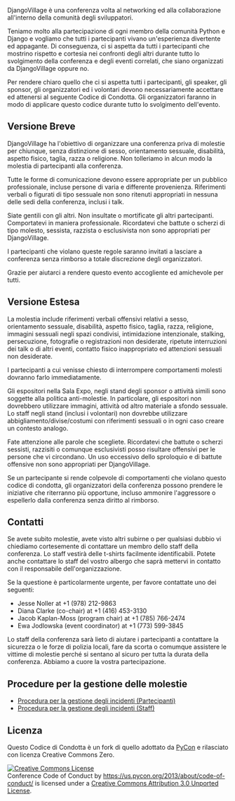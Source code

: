 DjangoVillage è una conferenza volta al networking ed alla collaborazione all'interno della comunità degli sviluppatori.

Teniamo molto alla partecipazione di ogni membro della comunità Python e Django e vogliamo che tutti i partecipanti vivano un'esperienza divertente ed appagante. Di conseguenza, ci si aspetta da tutti i partecipanti che mostrino rispetto e cortesia nei confronti degli altri durante tutto lo svolgimento della conferenza e degli eventi correlati, che siano organizzati da DjangoVillage oppure no.

Per rendere chiaro quello che ci si aspetta tutti i partecipanti, gli speaker, gli sponsor, gli organizzatori ed i volontari devono necessariamente accettare ed attenersi al seguente Codice di Condotta. Gli organizzatori faranno in modo di applicare questo codice durante tutto lo svolgimento dell'evento.

Versione Breve
--------------

DjangoVillage ha l'obiettivo di organizzare una conferenza priva di molestie per chiunque, senza distinzione di sesso, orientamento sessuale, disabilità, aspetto fisico, taglia, razza o religione. Non tolleriamo in alcun modo la molestia di partecipanti alla conferenza.

Tutte le forme di comunicazione devono essere appropriate per un pubblico professionale, incluse persone di varia e differente provenienza. Riferimenti verbali o figurati di tipo sessuale non sono ritenuti appropriati in nessuna delle sedi della conferenza, inclusi i talk. 

Siate gentili con gli altri. Non insultate o mortificate gli altri partecipanti. Comportatevi in maniera professionale. Ricordatevi che battute o scherzi di tipo molesto, sessista, razzista o esclusivista non sono appropriati per DjangoVillage.

I partecipanti che violano queste regole saranno invitati a lasciare a conferenza senza rimborso a totale discrezione degli organizzatori.

Grazie per aiutarci a rendere questo evento accogliente ed amichevole per tutti.

Versione Estesa
---------------

La molestia include riferimenti verbali offensivi relativi a sesso, orientamento sessuale, disabilità, aspetto fisico, taglia, razza, religione, immagini sessuali negli spazi condivisi, intimidazione intenzionale, stalking, persecuzione, fotografie o registrazioni non desiderate, ripetute interruzioni dei talk o di altri eventi, contatto fisico inappropriato ed attenzioni sessuali non desiderate.

I partecipanti a cui venisse chiesto di interrompere comportamenti molesti dovranno farlo immediatamente.

Gli espositori nella Sala Expo, negli stand degli sponsor o attività simili sono soggette alla politica anti-molestie. In particolare, gli espositori non dovrebbero utilizzare immagini, attività od altro materiale a sfondo sessuale. Lo staff negli stand (inclusi i volontari) non dovrebbe utilizzare abbigliamento/divise/costumi con riferimenti sessuali o in ogni caso creare un contesto analogo.

Fate attenzione alle parole che scegliete. Ricordatevi che battute o scherzi sessisti, razzisiti o comunque esclusivisti posso risultare offensivi per le persone che vi circondano. Un uso eccessivo dello sproloquio e di battute offensive non sono appropriati per DjangoVillage.

Se un partecipante si rende colpevole di comportamenti che violano questo codice di condotta, gli organizzatori della conferenza possono prendere le iniziative che riterranno più opportune, incluso ammonire l'aggressore o espellerlo dalla conferenza senza diritto al rimborso.

Contatti
--------

Se avete subito molestie, avete visto altri subirne o per qualsiasi dubbio vi chiediamo cortesemente di contattare un membro dello staff della conferenza. Lo staff vestirà delle t-shirts facilmente identificabili. Potete anche contattare lo staff del vostro albergo che saprà mettervi in contatto con il responsabile dell'organizzazione.

Se la questione è particolarmente urgente, per favore contattate uno dei seguenti:

- Jesse Noller at +1 (978) 212-9863
- Diana Clarke (co-chair) at +1 (416) 453-3130
- Jacob Kaplan-Moss (program chair) at +1 (785) 766-2474
- Ewa Jodlowska (event coordinator) at +1 (773) 599-3845

Lo staff della conferenza sarà lieto di aiutare i partecipanti a contattare la sicurezza o le forze di polizia locali, fare da scorta o comumque assistere le vittime di molestie perché si sentano al sicuro per tutta la durata della conferenza. Abbiamo a cuore la vostra partecipazione.

Procedure per la gestione delle molestie
----------------------------------------
- [Procedura per la gestione degli incidenti (Partecipanti)](/2013/about/code-of-conduct/harassment-incidents/)
- [Procedura per la gestione degli incidenti (Staff)](https://us.pycon.org/2013/about/code-of-conduct/harassment-incidents-staff/)

Licenza
-------

Questo Codice di Condotta è un fork di quello adottato da [PyCon](https://github.com/python/pycon-code-of-conduct) e rilasciato con licenza Creative Commons Zero.

<a rel="license" href="http://creativecommons.org/licenses/by/3.0/"><img alt="Creative Commons License" style="border-width:0" src="http://i.creativecommons.org/l/by/3.0/88x31.png" /></a><br /><span xmlns:dct="http://purl.org/dc/terms/" href="http://purl.org/dc/dcmitype/Text" property="dct:title" rel="dct:type">Conference Code of Conduct</span> by <a xmlns:cc="http://creativecommons.org/ns#" href="https://us.pycon.org/2013/about/code-of-conduct/" property="cc:attributionName" rel="cc:attributionURL">https://us.pycon.org/2013/about/code-of-conduct/</a> is licensed under a <a rel="license" href="http://creativecommons.org/licenses/by/3.0/">Creative Commons Attribution 3.0 Unported License</a>.